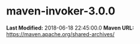 # maven-invoker-3.0.0

**Last Modified:** 2018-06-18 22:45:00.0
**Maven URL:** https://maven.apache.org/shared-archives/

